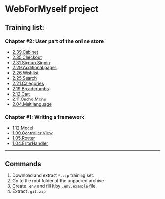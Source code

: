 # WebForMyself project

## Training list:

### Chapter #2: User part of the online store

* [2.39.Cabinet](../../archive/refs/heads/2.39.Cabinet.zip)
* [2.35.Checkout](../../archive/refs/heads/2.35.Checkout.zip)
* [2.31.Signup.Signin](../../archive/refs/heads/2.31.Signup.Signin.zip)
* [2.29.Additional.pages](../../archive/refs/heads/2.29.Additional.pages.zip)
* [2.26.Wishlist](../../archive/refs/heads/2.26.Wishlist.zip)
* [2.25.Search](../../archive/refs/heads/2.25.Search.zip)
* [2.21.Categories](../../archive/refs/heads/2.21.Categories.zip)
* [2.19.Breadcrumbs](../../archive/refs/heads/2.19.Breadcrumbs.zip)
* [2.12.Cart](../../archive/refs/heads/2.12.Cart.zip)
* [2.11.Cache.Menu](../../archive/refs/heads/2.11.Cache.Menu.zip)
* [2.04.Multilanguage](../../archive/refs/heads/2.04.Multilanguage.zip)

### Chapter #1: Writing a framework

* [1.12.Model](../../archive/refs/heads/1.12.Model.zip)
* [1.09.Controller.View](../../archive/refs/heads/1.09.Controller.View.zip)
* [1.05.Router](../../archive/refs/heads/1.05.Router.zip)
* [1.04.ErrorHandler](../../archive/refs/heads/1.04.ErrorHandler.zip)

***
## Commands

1. Download and extract `*.zip` training set.
1. Go to the root folder of the unpacked archive
1. Create `.env` and fill it by `.env.example` file
1. Extract `.git.zip`